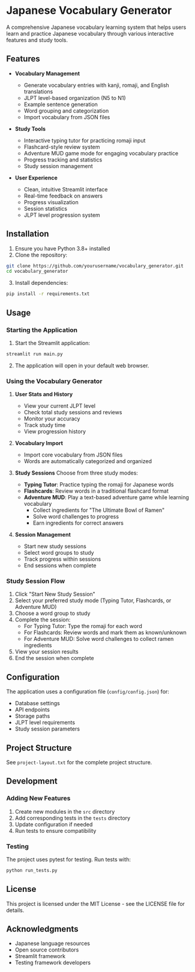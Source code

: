 # Japanese Vocabulary Generator

A comprehensive Japanese vocabulary learning system that helps users learn and practice Japanese vocabulary through various interactive features and study tools.

## Features

- **Vocabulary Management**
  - Generate vocabulary entries with kanji, romaji, and English translations
  - JLPT level-based organization (N5 to N1)
  - Example sentence generation
  - Word grouping and categorization
  - Import vocabulary from JSON files

- **Study Tools**
  - Interactive typing tutor for practicing romaji input
  - Flashcard-style review system
  - Adventure MUD game mode for engaging vocabulary practice
  - Progress tracking and statistics
  - Study session management

- **User Experience**
  - Clean, intuitive Streamlit interface
  - Real-time feedback on answers
  - Progress visualization
  - Session statistics
  - JLPT level progression system

## Installation

1. Ensure you have Python 3.8+ installed
2. Clone the repository:
```bash
git clone https://github.com/yourusername/vocabulary_generator.git
cd vocabulary_generator
```

3. Install dependencies:
```bash
pip install -r requirements.txt
```

## Usage

### Starting the Application

1. Start the Streamlit application:
```bash
streamlit run main.py
```

2. The application will open in your default web browser.

### Using the Vocabulary Generator

1. **User Stats and History**
   - View your current JLPT level
   - Check total study sessions and reviews
   - Monitor your accuracy
   - Track study time
   - View progression history

2. **Vocabulary Import**
   - Import core vocabulary from JSON files
   - Words are automatically categorized and organized

3. **Study Sessions**
   Choose from three study modes:
   - **Typing Tutor**: Practice typing the romaji for Japanese words
   - **Flashcards**: Review words in a traditional flashcard format
   - **Adventure MUD**: Play a text-based adventure game while learning vocabulary
     - Collect ingredients for "The Ultimate Bowl of Ramen"
     - Solve word challenges to progress
     - Earn ingredients for correct answers

4. **Session Management**
   - Start new study sessions
   - Select word groups to study
   - Track progress within sessions
   - End sessions when complete

### Study Session Flow

1. Click "Start New Study Session"
2. Select your preferred study mode (Typing Tutor, Flashcards, or Adventure MUD)
3. Choose a word group to study
4. Complete the session:
   - For Typing Tutor: Type the romaji for each word
   - For Flashcards: Review words and mark them as known/unknown
   - For Adventure MUD: Solve word challenges to collect ramen ingredients
5. View your session results
6. End the session when complete

## Configuration

The application uses a configuration file (`config/config.json`) for:
- Database settings
- API endpoints
- Storage paths
- JLPT level requirements
- Study session parameters

## Project Structure

See `project-layout.txt` for the complete project structure.

## Development

### Adding New Features

1. Create new modules in the `src` directory
2. Add corresponding tests in the `tests` directory
3. Update configuration if needed
4. Run tests to ensure compatibility

### Testing

The project uses pytest for testing. Run tests with:
```bash
python run_tests.py
```

## License

This project is licensed under the MIT License - see the LICENSE file for details.

## Acknowledgments

- Japanese language resources
- Open source contributors
- Streamlit framework
- Testing framework developers